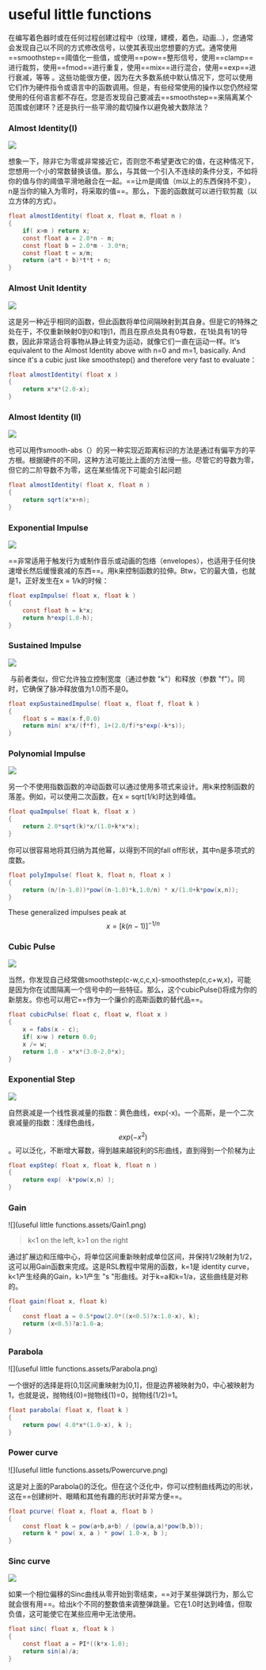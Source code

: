 # useful little functions

​	在编写着色器时或在任何过程创建过程中（纹理，建模，着色，动画...），您通常会发现自己以不同的方式修改信号，以使其表现出您想要的方式。通常使用==smoothstep==阈值化一些值，或使用==pow==整形信号，使用==clamp==进行裁剪，使用==fmod==进行重复，使用==mix==进行混合，使用==exp==进行衰减，等等 。这些功能很方便，因为在大多数系统中默认情况下，您可以使用它们作为硬件指令或语言中的函数调用。但是，有些经常使用的操作以您仍然经常使用的任何语言都不存在。您是否发现自己要减去==smoothstep==来隔离某个范围或创建环？还是执行一些平滑的裁切操作以避免被大数除法？



### Almost Identity(I)

![](https://jmx-paper.oss-cn-beijing.aliyuncs.com/IQ%E5%A4%A7%E7%A5%9E%E5%8D%9A%E5%AE%A2%E9%98%85%E8%AF%BB/%E5%9B%BE%E7%89%87/useful%20little%20functions/AlmostIdentity%28I%29.png)

​	想象一下，除非它为零或非常接近它，否则您不希望更改它的值，在这种情况下，您想用一个小的常数替换该值。那么，与其做一个引入不连续的条件分支，不如将你的值与你的阈值平滑地融合在一起。==让m是阈值（m以上的东西保持不变），n是当你的输入为零时，将采取的值==。那么，下面的函数就可以进行软剪裁（以立方体的方式）。

```c#
float almostIdentity( float x, float m, float n )
{
    if( x>m ) return x;
    const float a = 2.0*n - m;
    const float b = 2.0*m - 3.0*n;
    const float t = x/m;
    return (a*t + b)*t*t + n;
}
```





### Almost Unit Identity

![](https://jmx-paper.oss-cn-beijing.aliyuncs.com/IQ%E5%A4%A7%E7%A5%9E%E5%8D%9A%E5%AE%A2%E9%98%85%E8%AF%BB/%E5%9B%BE%E7%89%87/useful%20little%20functions/AlmostUnitIdentity.png)

​	这是另一种近乎相同的函数，但此函数将单位间隔映射到其自身。但是它的特殊之处在于，不仅重新映射0到0和1到1，而且在原点处具有0导数，在1处具有1的导数，因此非常适合将事物从静止转变为运动，就像它们一直在运动一样。It's equivalent to the Almost Identity above with n=0 and m=1, basically. And since it's a cubic just like smoothstep() and therefore very fast to evaluate：

```c#
float almostIdentity( float x )
{
    return x*x*(2.0-x);
}
```





### Almost Identity (II)

![](https://jmx-paper.oss-cn-beijing.aliyuncs.com/IQ%E5%A4%A7%E7%A5%9E%E5%8D%9A%E5%AE%A2%E9%98%85%E8%AF%BB/%E5%9B%BE%E7%89%87/useful%20little%20functions/gfx10.png)

​	也可以用作smooth-abs（）的另一种实现近距离标识的方法是通过有偏平方的平方根。根据硬件的不同，这种方法可能比上面的方法慢一些。尽管它的导数为零，但它的二阶导数不为零，这在某些情况下可能会引起问题

```c#
float almostIdentity( float x, float n )
{
    return sqrt(x*x+n);
}
```





### Exponential Impulse

![](https://jmx-paper.oss-cn-beijing.aliyuncs.com/IQ%E5%A4%A7%E7%A5%9E%E5%8D%9A%E5%AE%A2%E9%98%85%E8%AF%BB/%E5%9B%BE%E7%89%87/useful%20little%20functions/ExponentialImpulse.png)

​	==非常适用于触发行为或制作音乐或动画的包络（envelopes），也适用于任何快速增长然后缓慢衰减的东西==。用k来控制函数的拉伸。Btw，它的最大值，也就是1，正好发生在x = 1/k的时候：

```c#
float expImpulse( float x, float k )
{
    const float h = k*x;
    return h*exp(1.0-h);
}
```





### Sustained Impulse

![](https://jmx-paper.oss-cn-beijing.aliyuncs.com/IQ%E5%A4%A7%E7%A5%9E%E5%8D%9A%E5%AE%A2%E9%98%85%E8%AF%BB/%E5%9B%BE%E7%89%87/useful%20little%20functions/SustainedImpulse.png)

​	与前者类似，但它允许独立控制宽度（通过参数 "k"）和释放（参数 "f"）。同时，它确保了脉冲释放值为1.0而不是0。

```c#
float expSustainedImpulse( float x, float f, float k )
{
    float s = max(x-f,0.0)
    return min( x*x/(f*f), 1+(2.0/f)*s*exp(-k*s));
}
```





### Polynomial Impulse

![](https://jmx-paper.oss-cn-beijing.aliyuncs.com/IQ%E5%A4%A7%E7%A5%9E%E5%8D%9A%E5%AE%A2%E9%98%85%E8%AF%BB/%E5%9B%BE%E7%89%87/useful%20little%20functions/PolynomialImpulse.png)

​	另一个不使用指数函数的冲动函数可以通过使用多项式来设计。用k来控制函数的落差。例如，可以使用二次函数，在x = sqrt(1/k)时达到峰值。

```c#
float quaImpulse( float k, float x )
{
    return 2.0*sqrt(k)*x/(1.0+k*x*x);
}
```

你可以很容易地将其归纳为其他幂，以得到不同的fall off形状，其中n是多项式的度数。

```c#
float polyImpulse( float k, float n, float x )
{
    return (n/(n-1.0))*pow((n-1.0)*k,1.0/n) * x/(1.0+k*pow(x,n));
}
```

These generalized impulses peak at $$x=[k(n-1)]^{-1/n}$$





### Cubic Pulse

![](https://jmx-paper.oss-cn-beijing.aliyuncs.com/IQ%E5%A4%A7%E7%A5%9E%E5%8D%9A%E5%AE%A2%E9%98%85%E8%AF%BB/%E5%9B%BE%E7%89%87/useful%20little%20functions/CubicPulse.png)

当然，你发现自己经常做smoothstep(c-w,c,c,x)-smoothstep(c,c+w,x)，可能是因为你在试图隔离一个信号中的一些特征。那么，这个cubicPulse()将成为你的新朋友。你也可以用它==作为一个廉价的高斯函数的替代品==。

```c#
float cubicPulse( float c, float w, float x )
{
    x = fabs(x - c);
    if( x>w ) return 0.0;
    x /= w;
    return 1.0 - x*x*(3.0-2.0*x);
}
```





### Exponential Step

![](https://jmx-paper.oss-cn-beijing.aliyuncs.com/IQ%E5%A4%A7%E7%A5%9E%E5%8D%9A%E5%AE%A2%E9%98%85%E8%AF%BB/%E5%9B%BE%E7%89%87/useful%20little%20functions/ExponentialStep.png)

​	自然衰减是一个线性衰减量的指数：黄色曲线，exp(-x)。一个高斯，是一个二次衰减量的指数：浅绿色曲线，$$exp(-x^2)$$。可以泛化，不断增大幂数，得到越来越锐利的S形曲线，直到得到一个阶梯为止

```c#
float expStep( float x, float k, float n )
{
    return exp( -k*pow(x,n) );
}
```





### Gain

![](useful little functions.assets/Gain1.png)

> k<1 on the left, k>1 on the right

​	通过扩展边和压缩中心，将单位区间重新映射成单位区间，并保持1/2映射为1/2，这可以用Gain函数来完成。这是RSL教程中常用的函数，k=1是 identity curve，k<1产生经典的Gain，k>1产生 "s "形曲线。对于k=a和k=1/a，这些曲线是对称的。

```c#
float gain(float x, float k) 
{
    const float a = 0.5*pow(2.0*((x<0.5)?x:1.0-x), k);
    return (x<0.5)?a:1.0-a;
}
```





### Parabola

![](useful little functions.assets/Parabola.png)

​	一个很好的选择是将[0,1]区间重映射为[0,1]，但是边界被映射为0，中心被映射为1，也就是说，抛物线(0)=抛物线(1)=0，抛物线(1/2)=1。

```c#
float parabola( float x, float k )
{
    return pow( 4.0*x*(1.0-x), k );
}
```





### Power curve

![](useful little functions.assets/Powercurve.png)

​	这是对上面的Parabola()的泛化。但在这个泛化中，你可以控制曲线两边的形状，这在==创建树叶、眼睛和其他有趣的形状时非常方便==。

```c#
float pcurve( float x, float a, float b )
{
    const float k = pow(a+b,a+b) / (pow(a,a)*pow(b,b));
    return k * pow( x, a ) * pow( 1.0-x, b );
}
```





### Sinc curve

![](https://jmx-paper.oss-cn-beijing.aliyuncs.com/IQ%E5%A4%A7%E7%A5%9E%E5%8D%9A%E5%AE%A2%E9%98%85%E8%AF%BB/%E5%9B%BE%E7%89%87/useful%20little%20functions/Sinccurve.png)

如果一个相位偏移的Sinc曲线从零开始到零结束，==对于某些弹跳行为，那么它就会很有用==。给出k个不同的整数值来调整弹跳量。它在1.0时达到峰值，但取负值，这可能使它在某些应用中无法使用。

```c#
float sinc( float x, float k )
{
    const float a = PI*((k*x-1.0);
    return sin(a)/a;
}
```

